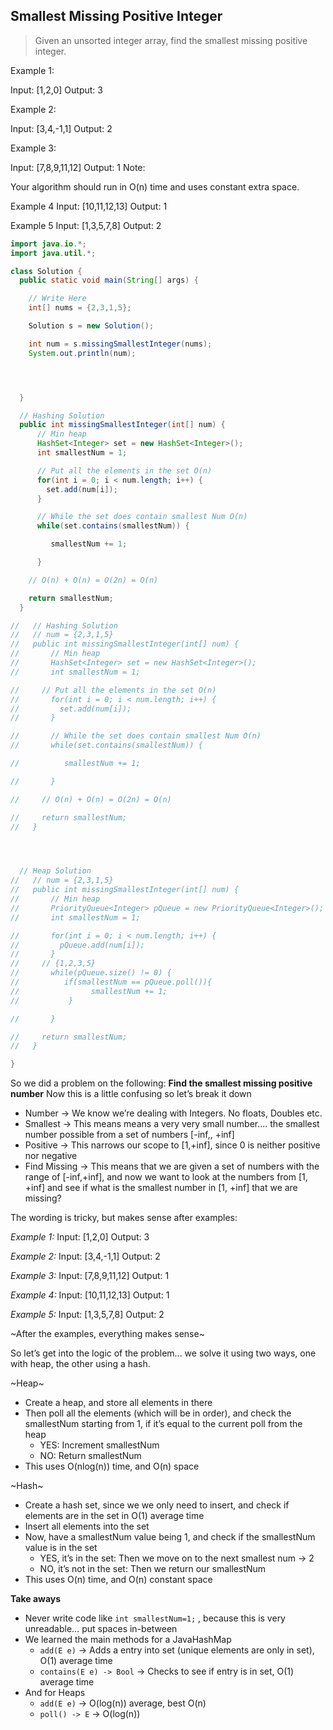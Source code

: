 ## Smallest Missing Positive Integer

> Given an unsorted integer array, find the smallest missing positive integer.  

Example 1:

Input: [1,2,0]
Output: 3

Example 2:

Input: [3,4,-1,1]
Output: 2

Example 3:

Input: [7,8,9,11,12]
Output: 1
Note:

Your algorithm should run in O(n) time and uses constant extra space.

Example 4
Input: [10,11,12,13]
Output: 1


Example 5
Input: [1,3,5,7,8]
Output: 2

```java
import java.io.*;
import java.util.*;

class Solution {
  public static void main(String[] args) {

    // Write Here
    int[] nums = {2,3,1,5};

    Solution s = new Solution();

    int num = s.missingSmallestInteger(nums);
    System.out.println(num);




  }

  // Hashing Solution
  public int missingSmallestInteger(int[] num) {
      // Min heap
      HashSet<Integer> set = new HashSet<Integer>();
      int smallestNum = 1;

      // Put all the elements in the set O(n)
      for(int i = 0; i < num.length; i++) {
        set.add(num[i]);
      }

      // While the set does contain smallest Num O(n)
      while(set.contains(smallestNum)) {

         smallestNum += 1;

      }

    // O(n) + O(n) = O(2n) = O(n)

    return smallestNum;
  }  

//   // Hashing Solution
//   // num = {2,3,1,5}
//   public int missingSmallestInteger(int[] num) {
//       // Min heap
//       HashSet<Integer> set = new HashSet<Integer>();
//       int smallestNum = 1;

//     // Put all the elements in the set O(n)
//       for(int i = 0; i < num.length; i++) {
//         set.add(num[i]);
//       }

//       // While the set does contain smallest Num O(n)
//       while(set.contains(smallestNum)) {

//          smallestNum += 1;

//       }

//     // O(n) + O(n) = O(2n) = O(n)

//     return smallestNum;
//   }




  // Heap Solution
//   // num = {2,3,1,5}
//   public int missingSmallestInteger(int[] num) {
//       // Min heap
//       PriorityQueue<Integer> pQueue = new PriorityQueue<Integer>();
//       int smallestNum = 1;

//       for(int i = 0; i < num.length; i++) {
//         pQueue.add(num[i]);
//       }
//     // {1,2,3,5}
//       while(pQueue.size() != 0) {
//          if(smallestNum == pQueue.poll()){
//                smallestNum += 1;
//           }

//       }

//     return smallestNum;
//   }

}

```

So we did a problem on the following:
**Find the smallest missing positive number**
Now this is a little confusing so let’s break it down
* Number -> We know we’re dealing with Integers. No floats, Doubles etc.
* Smallest -> This means means a very very small number.... the smallest number possible from a set of numbers [-inf,, +inf]
* Positive -> This narrows our scope to [1,+inf], since 0 is neither positive nor negative
* Find Missing -> This means that we are given a set of numbers with the range of [-inf,+inf], and now we want to look at the numbers from [1, +inf] and see if what is the smallest number in [1, +inf] that we are missing?

The wording is tricky, but makes sense after examples:

*Example 1:*
Input: [1,2,0]
Output: 3

*Example 2:*
Input: [3,4,-1,1]
Output: 2

*Example 3:*
Input: [7,8,9,11,12]
Output: 1

*Example 4:*
Input: [10,11,12,13]
Output: 1

*Example 5:*
Input: [1,3,5,7,8]
Output: 2

~After the examples, everything makes sense~

So let’s get into the logic of the problem... we solve it using two ways, one with heap, the other using a hash.

~Heap~
* Create a heap, and store all elements in there
* Then poll all the elements (which will be in order), and check the smallestNum starting from 1, if  it’s equal to the current poll from the heap
    * YES: Increment smallestNum
    * NO: Return smallestNum
* This uses O(nlog(n)) time, and O(n) space

~Hash~
* Create a hash set, since we we only need to insert, and check if elements are in the set in O(1) average time
* Insert all elements into the set
* Now, have a smallestNum value being 1, and check if the smallestNum value is in the set
    * YES, it’s in the set: Then we move on to the next smallest num -> 2
    * NO, it’s not in the set: Then we return our smallestNum
* This uses O(n) time, and O(n) constant space

**Take aways**
* Never write code like `int smallestNum=1;` , because this is very unreadable… put spaces in-between
* We learned the main methods for a JavaHashMap
    * `add(E e)` -> Adds a entry into set (unique elements are only in set), O(1) average time
    * `contains(E e) -> Bool` -> Checks to see if entry is in set, O(1) average time
* And for Heaps
    * `add(E e)` ->  O(log(n)) average, best O(n)
    * `poll() -> E`  -> O(log(n))
